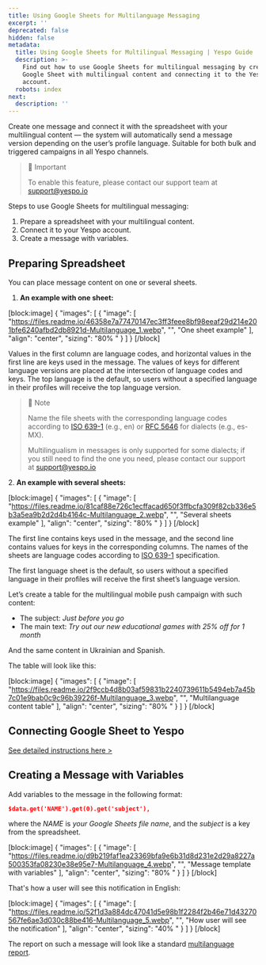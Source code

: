 ```yaml
---
title: Using Google Sheets for Multilanguage Messaging
excerpt: ''
deprecated: false
hidden: false
metadata:
  title: Using Google Sheets for Multilingual Messaging | Yespo Guide
  description: >-
    Find out how to use Google Sheets for multilingual messaging by creating a
    Google Sheet with multilingual content and connecting it to the Yespo
    account.
  robots: index
next:
  description: ''
---
```

Create one message and connect it with the spreadsheet with your multilingual content — the system will automatically send a message version depending on the user’s profile language. Suitable for both bulk and triggered campaigns in all Yespo channels.

> 📘 Important
> 
> To enable this feature, please contact our support team at [support@yespo.io](mailto:support@yespo.io)

Steps to use Google Sheets for multilingual messaging:

1. Prepare a spreadsheet with your multilingual content.
2. Connect it to your Yespo account.
3. Create a message with variables.

## Preparing Spreadsheet

You can place message content on one or several sheets.

1. **An example with one sheet:**

[block:image]
{
  "images": [
    {
      "image": [
        "https://files.readme.io/46358e7a77470147ec3ff3feee8bf98eeaf29d214e201bfe6240afbd2db8921d-Multilanguage_1.webp",
        "",
        "One sheet example"
      ],
      "align": "center",
      "sizing": "80% "
    }
  ]
}
[/block]


Values in the first column are language codes, and horizontal values in the first line are keys used in the message. The values of keys for different language versions are placed at the intersection of language codes and keys. The top language is the default, so users without a specified language in their profiles will receive the top language version.

> 📘 Note
> 
> Name the file sheets with the corresponding language codes according to <a rel="nofollow" href="https://en.wikipedia.org/wiki/List_of_ISO_639-1_codes" target="_blank">ISO 639-1</a> (e.g., en) or <a rel="nofollow" href="https://www.rfc-editor.org/rfc/rfc5646.html" target="_blank">RFC 5646</a> for dialects (e.g., es-MX).
> 
> Multilingualism in messages is only supported for some dialects; if you still need to find the one you need, please contact our support at [support@yespo.io](mailto:support@yespo.io)

2\. **An example with several sheets:**

[block:image]
{
  "images": [
    {
      "image": [
        "https://files.readme.io/81caf88e726c1ecffacad650f3ffbcfa309f82cb336e5b3a5ea9b2d2d4b4164c-Multilanguage_2.webp",
        "",
        "Several sheets example"
      ],
      "align": "center",
      "sizing": "80% "
    }
  ]
}
[/block]


The first line contains keys used in the message, and the second line contains values for keys in the corresponding columns. The names of the sheets are language codes according to <a rel="nofollow" href="https://en.wikipedia.org/wiki/List_of_ISO_639-1_codes" target="_blank">ISO 639-1</a> specification.

The first language sheet is the default, so users without a specified language in their profiles will receive the first sheet’s language version.

Let’s create a table for the multilingual mobile push campaign with such content:

- The subject: _Just before you go_
- The main text: _Try out our new educational games with 25% off for 1 month_

And the same content in Ukrainian and Spanish.

The table will look like this:

[block:image]
{
  "images": [
    {
      "image": [
        "https://files.readme.io/2f9ccb4d8b03af59831b2240739611b5494eb7a45b7c01e9bab0c9c96b39226f-Multilanguage_3.webp",
        "",
        "Multilanguage content table"
      ],
      "align": "center",
      "sizing": "80% "
    }
  ]
}
[/block]


## Connecting Google Sheet to Yespo

[See detailed instructions here >](https://docs.yespo.io/docs/how-import-external-data-google-sheets)

## Creating a Message with Variables

Add variables to the message in the following format:

```json
$data.get('NAME').get(0).get('subject'),
```

where the _NAME_ is _your Google Sheets file name_, and the _subject_ is a key from the spreadsheet.

[block:image]
{
  "images": [
    {
      "image": [
        "https://files.readme.io/d9b219faf1ea23369bfa9e6b31d8d231e2d29a8227a500353fa08230e38e95e7-Multilanguage_4.webp",
        "",
        "Message template with variables"
      ],
      "align": "center",
      "sizing": "80% "
    }
  ]
}
[/block]


That's how a user will see this notification in English:

[block:image]
{
  "images": [
    {
      "image": [
        "https://files.readme.io/52f1d3a884dc47041d5e98b1f2284f2b46e71d43270567fe6ae3d030c88be416-Multilanguage_5.webp",
        "",
        "How user will see the notification"
      ],
      "align": "center",
      "sizing": "40% "
    }
  ]
}
[/block]


The report on such a message will look like a standard [multilanguage report](https://docs.yespo.io/docs/report-on-multilingual-campaigns).